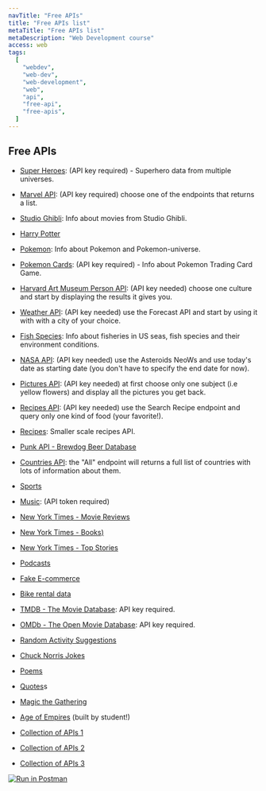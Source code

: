 ```yaml
---
navTitle: "Free APIs"
title: "Free APIs list"
metaTitle: "Free APIs list"
metaDescription: "Web Development course"
access: web
tags:
  [
    "webdev",
    "web-dev",
    "web-development",
    "web",
    "api",
    "free-api",
    "free-apis",
  ]
---
```


## Free APIs 

- [Super Heroes](https://superheroapi.com/): (API key required) - Superhero data from multiple universes.  

- [Marvel API](https://developer.marvel.com/docs#!/public/getComicsCollection_get_6): (API key required) choose one of the endpoints that returns a list.  

- [Studio Ghibli](https://ghibliapi.vercel.app/): Info about movies from Studio Ghibli.  

- [Harry Potter](https://hp-api.onrender.com/)

- [Pokemon](https://pokeapi.co/docs/v2): Info about Pokemon and Pokemon-universe.  

- [Pokemon Cards](https://pokemontcg.io/): (API key required) - Info about Pokemon Trading Card Game.  

- [Harvard Art Museum Person API](https://github.com/harvardartmuseums/api-docs/blob/master/sections/person.md): (API key needed) choose one culture and start by displaying the results it gives you.  

- [Weather API](https://www.weatherapi.com/docs/): (API key needed) use the Forecast API and start by using it with with a city of your choice.  

- [Fish Species](https://www.fishwatch.gov/resources): Info about fisheries in US seas, fish species and their environment conditions.  

- [NASA API](https://api.nasa.gov/): (API key needed) use the Asteroids NeoWs and use today's date as starting date (you don't have to specify the end date for now).  

- [Pictures API](https://pixabay.com/api/docs/): (API key needed) at first choose only one subject (i.e yellow flowers) and display all the pictures you get back.  

- [Recipes API](https://spoonacular.com/food-api/docs): (API key needed) use the Search Recipe endpoint and query only one kind of food (your favorite!).

- [Recipes](https://www.themealdb.com/api.php): Smaller scale recipes API.

- [Punk API - Brewdog Beer Database](https://punkapi.com/)

- [Countries API](https://restcountries.com/): the "All" endpoint will returns a full list of countries with lots of information about them.

- [Sports](https://www.thesportsdb.com/api.php)

- [Music](https://www.discogs.com/developers/#): (API token required)

- [New York Times - Movie Reviews](https://developer.nytimes.com/docs/movie-reviews-api/1/overview)

- [New York Times - Books)](https://developer.nytimes.com/docs/books-product/1/overview)

- [New York Times - Top Stories](https://developer.nytimes.com/docs/top-stories-product/1/overview)

- [Podcasts](https://www.listennotes.com/en/api/)

- [Fake E-commerce](https://fakestoreapi.com/)

- [Bike rental data](http://api.citybik.es/v2/)

- [TMDB - The Movie Database](https://developer.themoviedb.org/reference/intro/getting-started): API key required.

- [OMDb - The Open Movie Database](https://www.omdbapi.com/): API key required.

- [Random Activity Suggestions](https://www.boredapi.com/api/)

- [Chuck Norris Jokes](https://api.chucknorris.io/)

- [Poems](https://poetrydb.org/index.html)

- [Quotes](https://github.com/lukePeavey/quotable)s

- [Magic the Gathering](https://docs.magicthegathering.io/)

- [Age of Empires](https://age-of-empires-2-api-documentation.vercel.app/) (built by student!)

- [Collection of APIs 1](https://github.com/public-apis/public-apis)

- [Collection of APIs 2](https://www.sampleapis.com/)

- [Collection of APIs 3](https://github.com/KostaSav/public-apis?tab=readme-ov-file)

[![Run in Postman](https://run.pstmn.io/button.svg)](https://app.getpostman.com/run-collection/345152f32385ef1ff465)
